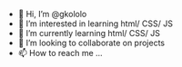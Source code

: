 - 👋 Hi, I’m @gkololo
- 👀 I’m interested in learning html/ CSS/ JS
- 🌱 I’m currently learning html/ CSS/ JS
- 💞️ I’m looking to collaborate on projects 
- 📫 How to reach me ...

<!---
gkololo/gkololo is a ✨ special ✨ repository because its `README.md` (this file) appears on your GitHub profile.
You can click the Preview link to take a look at your changes.
--->
